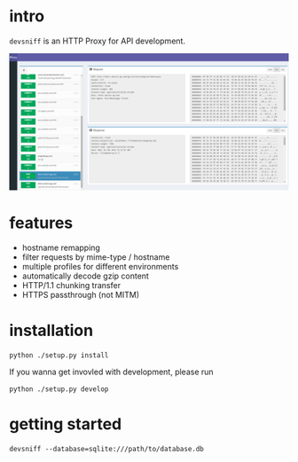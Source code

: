 # intro

`devsniff` is an HTTP Proxy for API development.

![screenshot](https://raw.githubusercontent.com/jianingy/devsniff/master/docs/img/screen1.png)

# features

* hostname remapping
* filter requests by mime-type / hostname
* multiple profiles for different environments
* automatically decode gzip content
* HTTP/1.1 chunking transfer
* HTTPS passthrough (not MITM)


# installation

```
python ./setup.py install
```

If you wanna get invovled with development, please run

```
python ./setup.py develop
```

# getting started

```
devsniff --database=sqlite:///path/to/database.db
```
